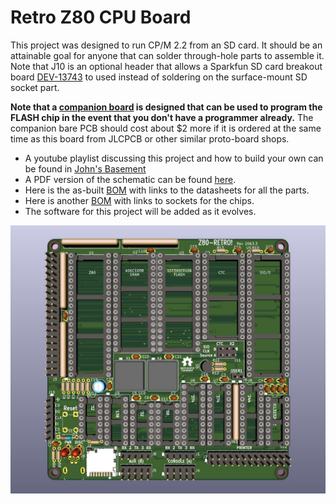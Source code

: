 # Retro Z80 CPU Board

This project was designed to run CP/M 2.2 from an SD card.  It should be an attainable goal for anyone that can solder through-hole parts to assemble it. Note that J10 is an optional header that allows a Sparkfun SD card breakout board [DEV-13743](https://www.digikey.com/en/products/detail/sparkfun-electronics/DEV-13743/5881845) to used instead of soldering on the surface-mount SD socket part.

**Note that a [companion board](https://github.com/johnwinans/2065-Z80-programmer) is designed that can be used to program the FLASH chip in the event that you don't have a programmer already.**
The companion bare PCB should cost about $2 more if it is ordered at the same time as this board from JLCPCB or other similar proto-board shops.

* A youtube playlist discussing this project and how to build your own can be found in [John's Basement](https://www.youtube.com/watch?v=oekucjDcNbA&list=PL3by7evD3F51Cf9QnsAEdgSQ4cz7HQZX5)
* A PDF version of the schematic can be found [here](2063-Z80.pdf).
* Here is the as-built [BOM](2063-Z80.md) with links to the datasheets for all the parts.
* Here is another [BOM](2063-Z80-sockets.md) with links to sockets for the chips.
* The software for this project will be added as it evolves.

![PC Board Image](2063-Z80.jpg "Retro Z80 CPU Board Rev 2")
